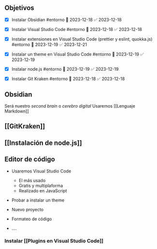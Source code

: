 
## Objetivos

- [x] Instalar Obsidian #entorno 📅 2023-12-18 ✅ 2023-12-18
- [x] Instalar  Visual Studio Code #entorno 📅 2023-12-18 ✅ 2023-12-18
- [x] Instalar extensiones en Visual Studio Code (prettier  y eslint, quokka.js) #entorno 📅 2023-12-19 ✅ 2023-12-21
- [x] Instalar un theme en Visual Studio Code #entorno 📅 2023-12-19 ✅ 2023-12-19
- [x] Instalar node.js #entorno 📅 2023-12-19 ✅ 2023-12-19
- [x] Instalar Git Kraken #entorno 📅 2023-12-18 ✅ 2023-12-18
 

## Obsidian
Será nuestro *second brain* o *cerebro digital*
Usaremos [[Lenguaje Markdown]]

## [[GitKraken]]

## [[Instalación de node.js]]


## Editor de código

- Usaremos Visual Studio Code
	- El más usado
	- Gratis  y  multiplaforma
	- Realizado en JavaScript

- Probar a instalar un theme
- Nuevo proyecto
- Formateo de código
- ....

### Instalar [[Plugins en Visual Studio Code]]



